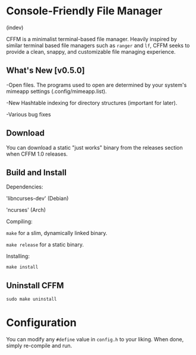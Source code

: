 # Console-Friendly File Manager
(indev)

CFFM is a minimalist terminal-based file manager. Heavily inspired by similar terminal based file managers such as `ranger` and `lf`, CFFM seeks to provide a clean, snappy, and customizable file managing experience.

## What's New [v0.5.0]
-Open files. The programs used to open are determined by your system's mimeapp settings (.config/mimeapp.list).

-New Hashtable indexing for directory structures (important for later).

-Various bug fixes

## Download
You can download a static "just works" binary from the releases section when CFFM 1.0 releases.

## Build and Install
Dependencies:

'libncurses-dev' (Debian)

'ncurses' (Arch)

Compiling:

`make` for a slim, dynamically linked binary.

`make release` for a static binary.

Installing:

`make install`

## Uninstall CFFM
`sudo make uninstall`

# Configuration
You can modify any `#define` value in `config.h` to your liking. When done, simply re-compile and run.
